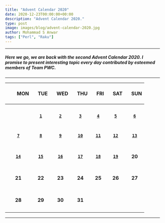 ```yaml
---
title: "Advent Calendar 2020"
date: 2020-12-23T00:00:00+00:00
description: "Advent Calendar 2020."
type: post
image: images/blog/advent-calendar-2020.jpg
author: Mohammad S Anwar
tags: ["Perl", "Raku"]
---
```

***

##### Here we go, we are back with the second **Advent Calendar 2020**. I promise to present interesting topic every day contributed by esteemed members of **Team PWC**.

***

| <br>&nbsp;&nbsp;&nbsp;&nbsp;&nbsp;&nbsp;&nbsp;MON<br><br> | &nbsp;&nbsp;&nbsp;TUE | &nbsp;&nbsp;&nbsp;WED | &nbsp;&nbsp;&nbsp;THU | &nbsp;&nbsp;&nbsp;FRI | &nbsp;&nbsp;&nbsp;SAT | &nbsp;&nbsp;&nbsp;SUN |
| :---: | :---: | :---: | :---: | :---: | :---: | :---: |
| | | | | | | |
| <br><br><br>             | [**`1`**](/blog/advent-calendar-2020-12-01)             | [**`2`**](/blog/advent-calendar-2020-12-02)               | [**`3`**](/blog/advent-calendar-2020-12-03)                   | [**`4`**](/blog/advent-calendar-2020-12-04)                   | [**`5`**](/blog/advent-calendar-2020-12-05)                   | [**`6`**](/blog/advent-calendar-2020-12-06)            |
| <br>[**`7`**](/blog/advent-calendar-2020-12-07)<br><br>       | [**`8`**](/blog/advent-calendar-2020-12-08)             | [**`9`**](/blog/advent-calendar-2020-12-09)             | [**`10`**](/blog/advent-calendar-2020-12-10)                   | [**`11`**](/blog/advent-calendar-2020-12-11)                   | [**`12`**](/blog/advent-calendar-2020-12-12)                   | [**`13`**](/blog/advent-calendar-2020-12-13)                   |
| | | | | | | |
| <br>[**`14`**](/blog/advent-calendar-2020-12-14)<br><br>       | [**`15`**](/blog/advent-calendar-2020-12-15)             | [**`16`**](/blog/advent-calendar-2020-12-16)             | [**`17`**](/blog/advent-calendar-2020-12-17)                   | [**`18`**](/blog/advent-calendar-2020-12-18)                   | [**`19`**](/blog/advent-calendar-2020-12-19)                   | **20**                   |
| | | | | | | |
| <br>**21**<br><br>       | **22**             | **23**             | **24**                   | **25**                   | **26**                   | **27**                   |
| | | | | | | |
| <br>**28**<br><br>       | **29**             | **30**             | **31**                   |                    |                    |                    |
| | | | | | | |

***
